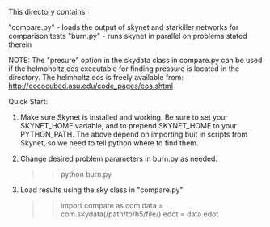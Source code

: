 This directory contains:

"compare.py" - loads the output of skynet and starkiller networks
                     for comparison tests
"burn.py"    - runs skynet in parallel on problems stated therein

NOTE: The "presure" option in the skydata class in compare.py can be
      used if the helmoholtz eos executable for finding pressure is
      located in the directory. The helmholtz eos is freely available
      from: http://cococubed.asu.edu/code_pages/eos.shtml   

Quick Start:
  1. Make sure Skynet is installed and working. Be sure to set your
     SKYNET_HOME variable, and to prepend SKYNET_HOME to your
     PYTHON_PATH. The above depend on importing buit in scripts from
     Skynet, so we need to tell python where to find them.

  2. Change desired problem parameters in burn.py as needed.

     >> python burn.py
     
  3. Load results using the sky class in "compare.py"

     >> import compare as com
     >> data = com.skydata(/path/to/h5/file/)
     >> edot = data.edot









